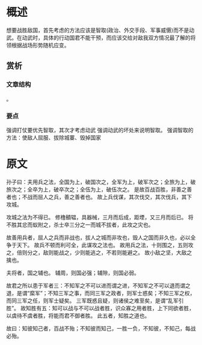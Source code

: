 # 概述
想要战胜敌国，首先考虑的方法应该是智取(政治、外交手段、军事威慑)而不是动武。在动武时，具体的行动国君不能干预，而应该交给对敌我双方情况最了解的将领根据战场形势随机应变。

## 赏析

### 文章结构
。


### 要点
强调打仗要优先智取，其次才考虑动武
强调动武的坏处来说明智取。
强调智取的方法：使敌人屈服、拔除城寨、毁掉国家

# 原文
孙子曰：夫用兵之法，全国为上，破国次之，全军为上，破军次之；全旅为上，破旅次之；全卒为上，破卒次之；全伍为上，破伍次之。
是故百战百胜，非善之善者也；不战而屈人之兵，善之善者也。
故上兵伐谋，其次伐交，其次伐兵，其下攻城。

攻城之法为不得已。
修橹轒辒，具器械，三月而后成，距堙，又三月而后已。
将不胜其忿而蚁附之，杀士卒三分之一而城不拔者，此攻之灾也。

故善用兵者，屈人之兵而非战也，拔人之城而非攻也，毁人之国而非久也，必以全争于天下。
故兵不顿而利可全，此谋攻之法也。
故用兵之法，十则围之，五则攻之，倍则分之，敌则能战之，少则能逃之，不若则能避之。
故小敌之坚，大敌之擒也。


夫将者，国之辅也。
辅周，则国必强；辅隙，则国必弱。

故君之所以患于军者三：不知军之不可以进而谓之进，不知军之不可以退而谓之退，是谓“縻军”；不知三军之事，而同三军之政者，则军士惑矣；不知三军之权，而同三军之任，则军士疑矣。
三军既惑且疑，则诸侯之难至矣，是谓“乱军引胜”。
故知胜有五：知可以战与不可以战者胜，识众寡之用者胜，上下同欲者胜，以虞待不虞者胜，将能而君不御者胜。
此五者，知胜之道也。

故曰：知彼知己者，百战不殆；不知彼而知己，一胜一负，不知彼，不知己，每战必殆。


